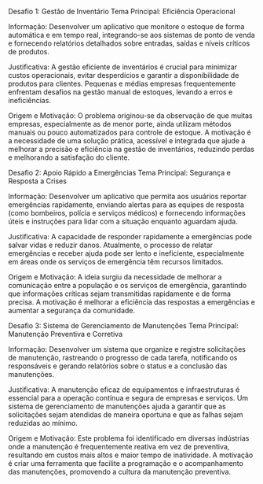 Desafio 1: Gestão de Inventário
Tema Principal: Eficiência Operacional

Informação:
Desenvolver um aplicativo que monitore o estoque de forma automática e em tempo real, integrando-se aos sistemas de ponto de venda e fornecendo relatórios detalhados sobre entradas, saídas e níveis críticos de produtos.

Justificativa:
A gestão eficiente de inventários é crucial para minimizar custos operacionais, evitar desperdícios e garantir a disponibilidade de produtos para clientes. Pequenas e médias empresas frequentemente enfrentam desafios na gestão manual de estoques, levando a erros e ineficiências.

Origem e Motivação:
O problema originou-se da observação de que muitas empresas, especialmente as de menor porte, ainda utilizam métodos manuais ou pouco automatizados para controle de estoque. A motivação é a necessidade de uma solução prática, acessível e integrada que ajude a melhorar a precisão e eficiência na gestão de inventários, reduzindo perdas e melhorando a satisfação do cliente.

 Desafio 2: Apoio Rápido a Emergências
Tema Principal: Segurança e Resposta a Crises

Informação:
Desenvolver um aplicativo que permita aos usuários reportar emergências rapidamente, enviando alertas para as equipes de resposta (como bombeiros, polícia e serviços médicos) e fornecendo informações úteis e instruções para lidar com a situação enquanto aguardam ajuda.

Justificativa:
A capacidade de responder rapidamente a emergências pode salvar vidas e reduzir danos. Atualmente, o processo de relatar emergências e receber ajuda pode ser lento e ineficiente, especialmente em áreas onde os serviços de emergência têm recursos limitados.

Origem e Motivação:
A ideia surgiu da necessidade de melhorar a comunicação entre a população e os serviços de emergência, garantindo que informações críticas sejam transmitidas rapidamente e de forma precisa. A motivação é melhorar a eficiência das respostas a emergências e aumentar a segurança da comunidade.

 Desafio 3: Sistema de Gerenciamento de Manutenções
Tema Principal: Manutenção Preventiva e Corretiva

Informação:
Desenvolver um sistema que organize e registre solicitações de manutenção, rastreando o progresso de cada tarefa, notificando os responsáveis e gerando relatórios sobre o status e a conclusão das manutenções.

Justificativa:
A manutenção eficaz de equipamentos e infraestruturas é essencial para a operação contínua e segura de empresas e serviços. Um sistema de gerenciamento de manutenções ajuda a garantir que as solicitações sejam atendidas de maneira oportuna e que as falhas sejam reduzidas ao mínimo.

Origem e Motivação:
Este problema foi identificado em diversas indústrias onde a manutenção é frequentemente reativa em vez de preventiva, resultando em custos mais altos e maior tempo de inatividade. A motivação é criar uma ferramenta que facilite a programação e o acompanhamento das manutenções, promovendo a cultura da manutenção preventiva.

